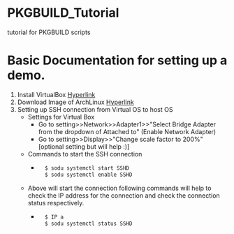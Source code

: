 # PKGBUILD_Tutorial
tutorial for PKGBUILD scripts


# Basic Documentation for setting up a demo.

1. Install VirtualBox [Hyperlink](https://www.virtualbox.org/wiki/Downloads)
2. Download Image of ArchLinux [Hyperlink](https://www.archlinux.org/download/)
3. Setting up SSH connection from Virtual OS to host OS
	* Settings for Virtual Box
		* Go to setting>>Network>>Adapter1>>"Select Bridge Adapter from the dropdown of Attached to" (Enable Network Adapter)
		* Go to setting>>Display>>"Change scale factor to 200%" [optional setting but will help :)]
	* Commands to start the SSH connection
		* ```sh
			$ sodu systemctl start SSHD
			$ sodu systemctl enable SSHD
			```
	* Above will start the connection following commands will help to check the IP address for the connection and check the connection status respectively.
		* ```sh
			$ IP a
			$ sodu systemctl status SSHD
			```